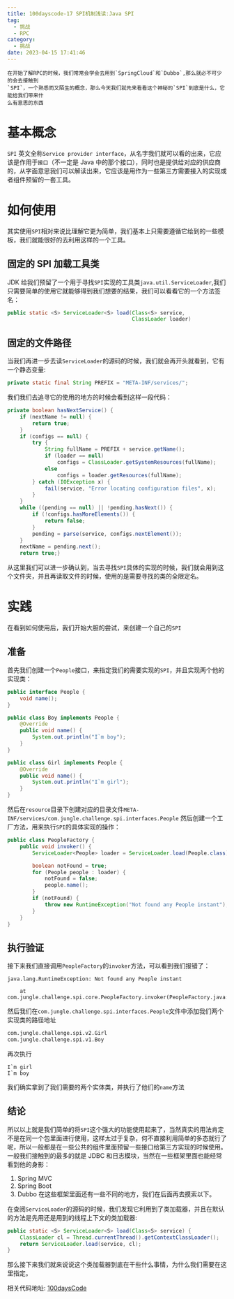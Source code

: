 ```yaml
---
title: 100dayscode-17 SPI机制浅读:Java SPI
tag:
  - 挑战
  - RPC
category:
  - 挑战
date: 2023-04-15 17:41:46
---
```


    在开始了解RPC的时候，我们常常会学会去用到`SpringCloud`和`Dubbo`,那么就必不可少的会去接触到
    `SPI`，一个熟悉而又陌生的概念，那么今天我们就先来看看这个神秘的`SPI`到底是什么，它能给我们带来什
    么有意思的东西

# 基本概念

`SPI` 英文全称`Service provider interface`，从名字我们就可以看的出来，它应该是作用于`接口`（不一定是 Java 中的那个接口），同时也是提供给对应的供应商的，从字面意思我们可以解读出来，它应该是用作为一些第三方需要接入的实现或者组件预留的一套工具。

# 如何使用

其实使用`SPI`相对来说比理解它更为简单，我们基本上只需要遵循它给到的一些模板，我们就能很好的去利用这样的一个工具。

## 固定的 SPI 加载工具类

JDK 给我们预留了一个用于寻找`SPI`实现的工具类`java.util.ServiceLoader`,我们只需要简单的使用它就能够得到我们想要的结果，我们可以看看它的一个方法签名：

```java
public static <S> ServiceLoader<S> load(Class<S> service,
                                        ClassLoader loader)
```

## 固定的文件路径

当我们再进一步去读`ServiceLoader`的源码的时候，我们就会再开头就看到，它有一个静态变量:

```java
private static final String PREFIX = "META-INF/services/";
```

我们我们去追寻它的使用的地方的时候会看到这样一段代码：

```java
private boolean hasNextService() {
    if (nextName != null) {
        return true;
    }
    if (configs == null) {
        try {
            String fullName = PREFIX + service.getName();
            if (loader == null)
                configs = ClassLoader.getSystemResources(fullName);
            else
	            configs = loader.getResources(fullName);
        } catch (IOException x) {
            fail(service, "Error locating configuration files", x);
        }
    }
    while ((pending == null) || !pending.hasNext()) {
        if (!configs.hasMoreElements()) {
            return false;
        }
        pending = parse(service, configs.nextElement());
    }
    nextName = pending.next();
    return true;}
```

从这里我们可以进一步确认到，当去寻找`SPI`具体的实现的时候，我们就会用到这个文件夹，并且再读取文件的时候，使用的是需要寻找的类的全限定名。

# 实践

在看到如何使用后，我们开始大胆的尝试，来创建一个自己的`SPI`

## 准备

首先我们创建一个`People`接口，来指定我们的需要实现的`SPI`，并且实现两个他的实现类：

```java
public interface People {
    void name();
}

public class Boy implements People {
    @Override
    public void name() {
        System.out.println("I`m boy");
    }
}

public class Girl implements People {
    @Override
    public void name() {
        System.out.println("I`m girl");
    }
}
```

然后在`resource`目录下创建对应的目录文件`META-INF/services/com.jungle.challenge.spi.interfaces.People`
然后创建一个工厂方法，用来执行`SPI`的具体实现的操作：

```java
public class PeopleFactory {
    public void invoker() {
        ServiceLoader<People> loader = ServiceLoader.load(People.class);

        boolean notFound = true;
        for (People people : loader) {
            notFound = false;
            people.name();
        }
        if (notFound) {
            throw new RuntimeException("Not found any People instant");
        }
    }
}
```

## 执行验证

接下来我们直接调用`PeopleFactory`的`invoker`方法，可以看到我们报错了：

```console
java.lang.RuntimeException: Not found any People instant

	at com.jungle.challenge.spi.core.PeopleFactory.invoker(PeopleFactory.java:18)
```

然后我们在`com.jungle.challenge.spi.interfaces.People`文件中添加我们两个实现类的路径地址

```txt
com.jungle.challenge.spi.v2.Girl
com.jungle.challenge.spi.v1.Boy
```

再次执行

```console
I`m girl
I`m boy
```

我们确实拿到了我们需要的两个实体类，并执行了他们的`name`方法

## 结论

所以以上就是我们简单的将`SPI`这个强大的功能使用起来了，当然真实的用法肯定不是在同一个包里面进行使用，这样太过于复杂，何不直接利用简单的多态就行了呢，所以一般都是在一些公共的组件里面预留一些接口给第三方实现的时候使用。一般我们接触到的最多的就是 JDBC 和日志模块，当然在一些框架里面也能经常看到他的身影：

1. Spring MVC
2. Spring Boot
3. Dubbo
   在这些框架里面还有一些不同的地方，我们在后面再去摸索以下。

在查阅`ServiceLoader`的源码的时候，我们发现它利用到了类加载器，并且在默认的方法是先用还是用到的线程上下文的类加载器:

```java
public static <S> ServiceLoader<S> load(Class<S> service) {
    ClassLoader cl = Thread.currentThread().getContextClassLoader();
    return ServiceLoader.load(service, cl);
}
```

那么接下来我们就来说说这个类加载器到底在干些什么事情，为什么我们需要在这里指定。

相关代码地址:
[100daysCode](https://github.com/dgjungleP/100days-code-round1)
